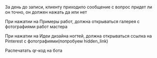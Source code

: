 За день до записи, клиенту приходило сообщение с вопрос придет ли он точно, он должен нажать да или нет

При нажатии на Примеры работ, должна открываться галерея с фотографиями работ мастера

При нажатии на Идеи дизайна ногтей, должна открываться ссылка на Pinterest с фотографиями(попробуем hidden_link)



Распечатать qr-код на бота
